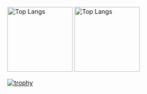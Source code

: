 <p align="left"> 
  <img alt="Top Langs" height="150px" src="https://github-readme-stats.vercel.app/api?username=yuyuyu2118&count_private=true&show_icons=true&theme=tokyonight" />
  <img alt="Top Langs" height="150px" src="https://github-readme-stats.vercel.app/api/top-langs/?username=yuyuyu2118&layout=compact&theme=onedark" />
</p>

[![trophy](https://github-profile-trophy.vercel.app/?username=yuyuyu2118&theme=onedark&column=7)](https://github.com/ryo-ma/github-profile-trophy)

